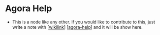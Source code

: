 # Agora Help

- This is a node like any other. If you would like to contribute to this, just write a note with [[wikilink]] [[agora-help]] and it will be show here.


[//begin]: # "Autogenerated link references for markdown compatibility"
[wikilink]: wikilink "Wikilink"
[agora-help]: agora-help "Agora Help"
[//end]: # "Autogenerated link references"